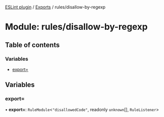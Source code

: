 [ESLint plugin](../index.md) / [Exports](../modules.md) / rules/disallow-by-regexp

# Module: rules/disallow-by-regexp

## Table of contents

### Variables

- [export&#x3D;](rules_disallow_by_regexp.md#export&#x3D;)

## Variables

### export&#x3D;

• **export=**: `RuleModule`<``"disallowedCode"``, readonly `unknown`[], `RuleListener`\>
